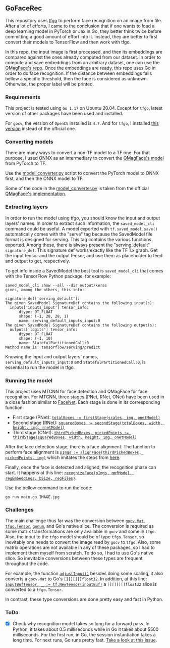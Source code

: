 ## GoFaceRec

This repository uses [tfgo](https://github.com/galeone/tfgo) to perform face recognition on an image from file. After 
a lot of efforts, I came to the conclusion that if one wants to load a deep learning model in PyTorch or Jax in Go, they better think twice before committing a good amount of effort into it. Instead, they are better to first convert their models to TensorFlow and then work with tfgo.

In this repo, the input image is first processed, and then its embeddings are compared against the ones already computed from our dataset. In order to compute and save embeddings from an arbitrary dataset, one can use the [QMagFace's repo](https://github.com/pterhoer/QMagFace). Once the embeddings are ready, this repo uses Go in order to do face recognition. If the distance between embeddings falls bellow a specific threshold, then the face is considered as unknown. Otherwise, the proper label will be printed.   

### Requirements

This project is tested using `Go 1.17` on Ubuntu 20.04. Except for `tfgo`, latest version of other packages have been used and installed.

For `gocv`, the version of `OpenCV` installed is `4.7`. And for `tfgo`, I installed [this version](https://github.com/galeone/tfgo) instead of the official one.

### Converting models
There are many ways to convert a non-TF model to a TF one. For that purpose, I used ONNX as an intermediary to convert 
the [QMagFace's model](https://github.com/pterhoer/QMagFace) from PyTorch to TF. 

Use the [model_converter.py](model_converter.py) script to convert the PyTorch model to ONNX first, and then the ONNX
model to TF. 

Some of the code in the [model_converter.py](model_converter.py) is taken from the official [QMagFace's implementation](https://github.com/pterhoer/QMagFace).


### Extracting layers

In order to run the model using tfgo, you should know the input and output layers' names. In order to extract such 
information, the `saved_model_cli` command could be useful. A model exported with `tf.saved_model.save()` automatically
comes with the "serve" tag because the SavedModel file format is designed for serving. This tag contains the various 
functions exported. Among these, there is always present the "serving_default" `signature_def`. This signature def
works exactly like the TF 1.x graph. Get the input tensor and the output tensor, and use them as placeholder to feed 
and output to get, respectively. 

To get info inside a SavedModel the best tool is `saved_model_cli` that comes with the TensorFlow Python package, for
example:
```
saved_model_cli show --all --dir output/keras
gives, among the others, this info:

signature_def['serving_default']:
The given SavedModel SignatureDef contains the following input(s):
  inputs['inputs_input'] tensor_info:
      dtype: DT_FLOAT
      shape: (-1, 28, 28, 1)
      name: serving_default_inputs_input:0
The given SavedModel SignatureDef contains the following output(s):
  outputs['logits'] tensor_info:
      dtype: DT_FLOAT
      shape: (-1, 10)
      name: StatefulPartitionedCall:0
Method name is: tensorflow/serving/predict
```

Knowing the input and output layers' names, `serving_default_inputs_input:0` and `StatefulPartitionedCall:0`, is 
essential to run the model in tfgo.


### Running the model

This project uses MTCNN for face detection and QMagFace for face recognition. For MTCNN, three stages (PNet, RNet, ONet) have been used in a close fashion similar to [FaceNet](https://github.com/davidsandberg/facenet). Each stage is done in its corresponding function:
- First stage (PNet): [`totalBoxes := firstStage(scales, img, pnetModel)`](https://github.com/modanesh/GoFaceRec/blob/main/main.go?plain=1#L1639)
- Second stage (RNet): [`squaredBoxes := secondStage(totalBoxes, width, height, img, rnetModel)`](https://github.com/modanesh/GoFaceRec/blob/main/main.go?plain=1#L1648)
- Third stage (ONet): [`thirdPickedBoxes, pickedPoints := thirdStage(squaredBoxes, width, height, img, onetModel)`](https://github.com/modanesh/GoFaceRec/blob/main/main.go?plain=1#L1657)

After the face detection stage, there is a face alignment. The function to perform face alignment is [`pImgs := alignFace(thirdPickedBoxes, pickedPoints, img)`](https://github.com/modanesh/GoFaceRec/blob/main/main.go?plain=1#L1666) which imitates the steps from [here](https://github.com/pterhoer/QMagFace/blob/main/preprocessing/insightface/src/face_preprocess.py#L195).

Finally, once the face is detected and aligned, the recognition phase can start. It happens at this line: [`recognizeFace(pImgs, qmfModel, regEmbeddings, bSize, regFiles)`](https://github.com/modanesh/GoFaceRec/blob/main/main.go?plain=1#L1675).

Use the bellow command to run the code:
```shell
go run main.go IMAGE.jpg
```


### Challenges

The main challenge thus far was the conversion between [`gocv.Mat`](https://github.com/hybridgroup/gocv), [`tfgo.Tensor`](https://github.com/galeone/tfgo), [`gonum`](https://github.com/gonum/gonum/), and Go's native slice. The conversion is required as some matrix transformations are only available in `gocv` and some in `tfgo`. Also, the input to the `tfgo` model should be of type `tfgo.Tensor`, so inevitably one needs to convert the image read by `gocv` to `tfgo`. Also, some matrix operations are not available in any of these packages, so I had to implement them myself from scratch. To do so, I had to use Go's native slice. So inevitable conversions between these types are frequent throughout the code.

For example, the function [`adjustInput()`](https://github.com/modanesh/GoFaceRec/blob/main/main.go?plain=1#L502) besides doing some scaling, it also converts a `gocv.Mat` to Go's `[][][][]float32`. In addition, at this line: [`inputBufTensor, _ := tf.NewTensor(inputBuf)`](https://github.com/modanesh/GoFaceRec/blob/main/main.go?plain=1#L402) a `[][][][]float32` slice is converted to a `tfgo.Tensor`.

In contrast, these type conversions are done pretty easy and fast in Python.

### ToDo
- [X] Check why recognition model takes so long for a forward pass. In Python, it takes about 0.5 milliseconds while in Go it takes about 5500 milliseconds. For the first run, in Go, the session instantiation takes a long time. For next runs, Go runs pretty fast. [Take a look at this issue](https://github.com/galeone/tfgo/issues/4).